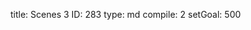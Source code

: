 title:          Scenes 3
ID:             283
type:           md
compile:        2
setGoal:        500


